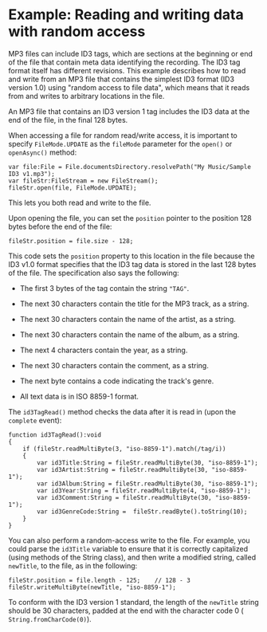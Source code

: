 # Example: Reading and writing data with random access

<div>

MP3 files can include ID3 tags, which are sections at the beginning or end of
the file that contain meta data identifying the recording. The ID3 tag format
itself has different revisions. This example describes how to read and write
from an MP3 file that contains the simplest ID3 format (ID3 version 1.0) using
"random access to file data", which means that it reads from and writes to
arbitrary locations in the file.

An MP3 file that contains an ID3 version 1 tag includes the ID3 data at the end
of the file, in the final 128 bytes.

When accessing a file for random read/write access, it is important to specify
`FileMode.UPDATE` as the `fileMode` parameter for the `open()` or `openAsync()`
method:

    var file:File = File.documentsDirectory.resolvePath("My Music/Sample ID3 v1.mp3");
    var fileStr:FileStream = new FileStream();
    fileStr.open(file, FileMode.UPDATE);

This lets you both read and write to the file.

Upon opening the file, you can set the `position` pointer to the position 128
bytes before the end of the file:

    fileStr.position = file.size - 128;

This code sets the `position` property to this location in the file because the
ID3 v1.0 format specifies that the ID3 tag data is stored in the last 128 bytes
of the file. The specification also says the following:

- The first 3 bytes of the tag contain the string `"TAG"`.

- The next 30 characters contain the title for the MP3 track, as a string.

- The next 30 characters contain the name of the artist, as a string.

- The next 30 characters contain the name of the album, as a string.

- The next 4 characters contain the year, as a string.

- The next 30 characters contain the comment, as a string.

- The next byte contains a code indicating the track's genre.

- All text data is in ISO 8859-1 format.

The `id3TagRead()` method checks the data after it is read in (upon the
`complete` event):

    function id3TagRead():void
    {
    	if (fileStr.readMultiByte(3, "iso-8859-1").match(/tag/i))
    	{
    		var id3Title:String = fileStr.readMultiByte(30, "iso-8859-1");
    		var id3Artist:String = fileStr.readMultiByte(30, "iso-8859-1");
    		var id3Album:String = fileStr.readMultiByte(30, "iso-8859-1");
    		var id3Year:String = fileStr.readMultiByte(4, "iso-8859-1");
    		var id3Comment:String = fileStr.readMultiByte(30, "iso-8859-1");
    		var id3GenreCode:String =  fileStr.readByte().toString(10);
    	}
    }

You can also perform a random-access write to the file. For example, you could
parse the `id3Title` variable to ensure that it is correctly capitalized (using
methods of the String class), and then write a modified string, called
`newTitle`, to the file, as in the following:

    fileStr.position = file.length - 125;    // 128 - 3
    fileStr.writeMultiByte(newTitle, "iso-8859-1");

To conform with the ID3 version 1 standard, the length of the `newTitle` string
should be 30 characters, padded at the end with the character code 0 (
`String.fromCharCode(0)`).

</div>

<div>

<div>

</div>

</div>
